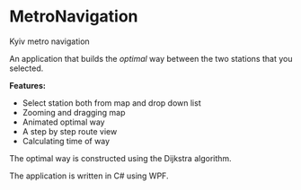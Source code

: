 # MetroNavigation
Kyiv metro navigation

An application that builds the *optimal* way between the two stations that you selected.

**Features:**
- Select station both from map and drop down list
- Zooming and dragging map
- Animated optimal way
- A step by step route view
- Calculating time of way

The optimal way is constructed using the Dijkstra algorithm.

The application is written in C# using WPF.
